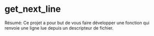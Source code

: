 # get_next_line

Résumé:
Ce projet a pour but de vous faire développer une fonction qui renvoie une ligne lue depuis un descripteur de fichier.
